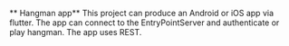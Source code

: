 ** Hangman app** 
This project can produce an Android or iOS app via flutter.
The app can connect to the EntryPointServer and authenticate or play hangman.
The app uses REST.